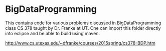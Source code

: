 # BigDataProgramming

This contains code for various problems discussed in BigDataProgramming class CS 378 taught by Dr. Franke at UT.
One can import this folder directly into eclipse and be able to build using maven.

http://www.cs.utexas.edu/~dfranke/courses/2015spring/cs378-BDP.htm

